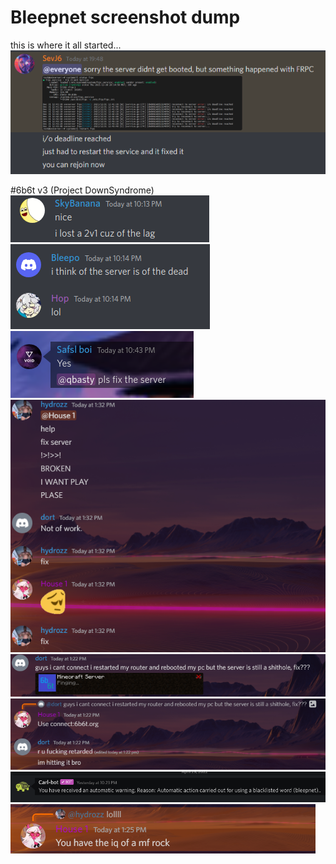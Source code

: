 # Bleepnet screenshot dump
this is where it all started...<br>
![alt text](unknown.png)

#6b6t v3 (Project DownSyndrome)<br>
![alt text](1.png)<br>
![alt text](2.png)<br>
![alt text](3.png)<br>
![alt text](4.png)<br>
![alt text](5.png)<br>
![alt text](6.png)<br>
![alt text](7.png)<br>
![alt text](8.png)<br>

